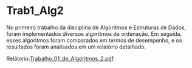 # Trab1_Alg2
No primeiro trabalho da disciplina de Algoritmos e Estruturas de Dados, foram implementados diversos algoritmos de ordenação. Em seguida, esses algoritmos foram comparados em termos de desempenho, e os resultados foram analisados em um relatório detalhado.

Relátorio:[Trabalho_01_de_Algoritmos_2.pdf](https://github.com/user-attachments/files/17180011/Trabalho_01_de_Algoritmos_2.pdf)
